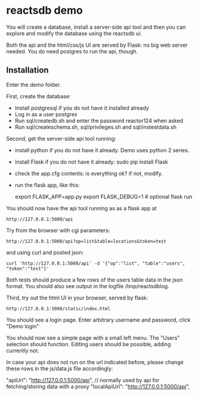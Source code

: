 

reactsdb demo
=============

You will create a database, install a server-side api tool and then
you can explore and modify the database using the reactsdb ui.

Both the api and the html/css/js UI are served by Flask: no big
web server needed. You do need postgres to run the api, though.

## Installation

Enter the demo folder.

First, create the database:
  * Install postgresql if you do not have it installed already
  * Log in as a user postgres
  * Run sql/createdb.sh and enter the password reactor124 when asked
  * Run sql/createschema.sh, sql/privileges.sh and sql/instestdata.sh  

Second, get the server-side api tool running:

  * install python if you do not have it already. Demo uses python 2 series.
  * install Flask if you do not have it already: sudo pip install Flask
  * check the app.cfg contents: is everything ok? if not, modify.
  * run the flask app, like this:

    export FLASK_APP=app.py
    export FLASK_DEBUG=1  # optional
    flask run

You should now have the api tool running as as a flask app at

    http://127.0.0.1:5000/api

Try from the browser with cgi parameters:

    http://127.0.0.1:5000/api?op=list&table=locations&token=test

and using curl and posted json:

    curl 'http://127.0.0.1:5000/api' -d '{"op":"list", "table":"users", "token":"test"}'      

Both tests should produce a few rows of the users table data in the json format.
You should also see output in the logfile /tmp/reactsdblog.

Third, try out the html UI in your browser, served by flask:

    http://127.0.0.1:5000/static/index.html

You should see a login page. Enter arbitrary username and password, click "Demo login"

You should now see a simple page with a small left menu. The "Users" selection should function.
Editing users should be possible, adding currently not.

In case your api does not run on the url indicated before, please change 
these rows in the js/data.js file accordingly:

  "apiUrl": "http://127.0.0.1:5000/api", // normally used by api for fetching/storing data with a proxy 
  "localApiUrl": "http://127.0.0.1:5000/api",



